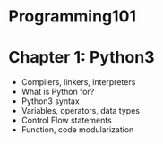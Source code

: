# Programming101

# Chapter 1: Python3
 - Compilers, linkers, interpreters
 - What is Python for?
 - Python3 syntax
 - Variables, operators, data types
 - Control Flow statements
 - Function, code modularization
